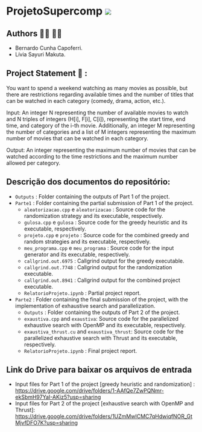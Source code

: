 # ProjetoSupercomp <img src="https://img.shields.io/static/v1?label=Projeto&message=Finalizado&color=success&style=flat-square&logo=ghost"/>

## Authors :raising_hand_woman: :raising_hand_man:

- Bernardo Cunha Capoferri.
- Lívia Sayuri Makuta.

## Project Statement :round_pushpin: :

You want to spend a weekend watching as many movies as possible, but there are restrictions regarding available times and the number of titles that can be watched in each category (comedy, drama, action, etc.).

Input: An integer N representing the number of available movies to watch and N triples of integers (H[i], F[i], C[i]), representing the start time, end time, and category of the i-th movie. Additionally, an integer M representing the number of categories and a list of M integers representing the maximum number of movies that can be watched in each category.

Output: An integer representing the maximum number of movies that can be watched according to the time restrictions and the maximum number allowed per category.

## Descrição dos documentos do repositório:

- `Outputs` : Folder containing the outputs of Part 1 of the project.
- `Parte1` : Folder containing the partial submission of Part 1 of the project.
  - `aleatorizacao.cpp` e `aleatorizacao` : Source code for the randomization strategy and its executable, respectively.
  - `gulosa.cpp` e `gulosa` : Source code for the greedy heuristic and its executable, respectively.
  - `projeto.cpp` e `projeto` : Source code for the combined greedy and random strategies and its executable, respectively.
  - `meu_programa.cpp` e `meu_programa` : Source code for the input generator and its executable, respectively.
  - `callgrind.out.6975` : Callgrind output for the greedy executable.
  - `callgrind.out.7748` : Callgrind output for the randomization executable.
  - `callgrind.out.8941` : Callgrind output for the combined project executable.
  - `RelatorioProjeto.ipynb` : Partial project report.
- `Parte2` : Folder containing the final submission of the project, with the implementation of exhaustive search and parallelization.
  - `Outputs` : Folder containing the outputs of Part 2 of the project.
  - `exaustiva.cpp` and `exaustiva`: Source code for the parallelized exhaustive search with OpenMP and its executable, respectively.
  - `exaustiva_thrust.cu` and `exaustiva_thrust`: Source code for the parallelized exhaustive search with Thrust and its executable, respectively.
  - `RelatorioProjeto.ipynb` : Final project report.

## Link do Drive para baixar os arquivos de entrada

- Input files for Part 1 of the project [greedy heuristic and randomization] : https://drive.google.com/drive/folders/1-AAfQe7ZwPQNmr-ekSbmH97YaI-AKiz5?usp=sharing
- Input files for Part 2 of the project [exhaustive search with OpenMP and Thrust]: https://drive.google.com/drive/folders/1UZmMwICMC7qHdwiqfNOR_GtMjvfDFO7K?usp=sharing
